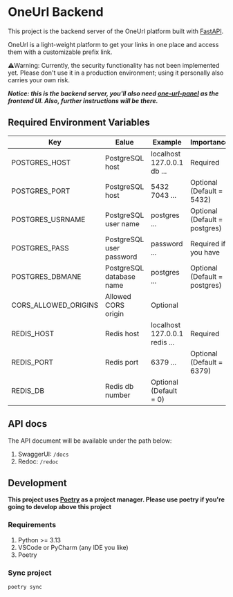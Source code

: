 # OneUrl Backend
This project is the backend server of the OneUrl platform built with [FastAPI](https://fastapi.tiangolo.com/).

OneUrl is a light-weight platform to get your links in one place and access them with a customizable prefix link.

⚠️Warning: Currently, the security functionality has not been implemented yet. Please don't use it in a production environment; using it personally also carries your own risk.

***Notice: this is the backend server, you'll also need [one-url-panel](https://github.com/Hammered-Dev/one-url-panel) as the frontend UI. Also, further instructions will be there.***
## Required Environment Variables
| Key | Ealue | Example | Importance |
| --- | --- | --- | --- |
| POSTGRES_HOST | PostgreSQL host | localhost  127.0.0.1  db  ...| Required |
| POSTGRES_PORT | PostgreSQL host | 5432  7043  ... | Optional (Default = 5432) |
| POSTGRES_USRNAME | PostgreSQL user name | postgres  ... | Optional (Default = postgres) |
| POSTGRES_PASS | PostgreSQL user password | password  ... | Required if you have |
| POSTGRES_DBMANE | PostgreSQL database name | postgres  ... | Optional (Default = postgres) |
| CORS_ALLOWED_ORIGINS | Allowed CORS origin | Optional |
| REDIS_HOST | Redis host | localhost  127.0.0.1  redis  ... | Required |
| REDIS_PORT | Redis port | 6379  ... | Optional (Default = 6379) |
| REDIS_DB | Redis db number | Optional (Default = 0) |

## API docs
The API document will be available under the path below:
1. SwaggerUI: `/docs`
2. Redoc: `/redoc`
## Development
**This project uses [Poetry](https://python-poetry.org/) as a project manager. Please use poetry if you're going to develop above this project**
### Requirements
1. Python >= 3.13
2. VSCode or PyCharm (any IDE you like)
3. Poetry
### Sync project
```bash
poetry sync
```

